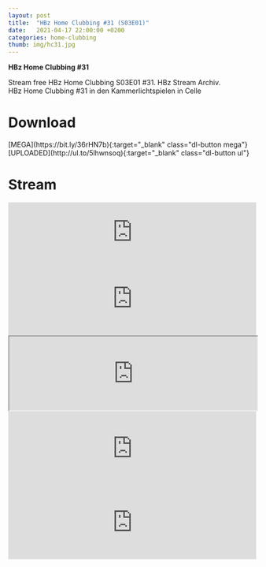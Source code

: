 ```yaml
---
layout: post
title:  "HBz Home Clubbing #31 (S03E01)"
date:   2021-04-17 22:00:00 +0200
categories: home-clubbing
thumb: img/hc31.jpg
---
```

<b>HBz Home Clubbing #31</b>
<p>
Stream free HBz Home Clubbing S03E01 #31. HBz Stream Archiv.<br>
HBz Home Clubbing #31 in den Kammerlichtspielen in Celle
</p>

<h1>Download</h1>
[MEGA](https://bit.ly/36rHN7b){:target="_blank" class="dl-button mega"}
[UPLOADED](http://ul.to/5lhwnsoq){:target="_blank" class="dl-button ul"}

<h1>Stream</h1>
<iframe width="100%" height="120" src="https://www.mixcloud.com/widget/iframe/?hide_cover=1&feed=%2FHBz_Archive%2F17042021-hbz-home-clubbing-s03e01-hc31%2F" frameborder="0" ></iframe>

<iframe scrolling="no" id="hearthis_at_track_5861332" width="100%" height="150" src="https://app.hearthis.at/embed/5861332/transparent_black/?hcolor=&color=&style=2&block_size=2&block_space=1&background=1&waveform=0&cover=0&autoplay=0&css=" frameborder="0" allowtransparency allow="autoplay"><p>Listen to <a href="https://hearthis.at/hbzarchive/hc31/" target="_blank">HBz Home Clubbing #31 (S03E01)</a> <span>by</span><a href="https://hearthis.at/hbzarchive/" target="_blank" >HBz_Archive</a> <span>on</span> <a href="https://hearthis.at/" target="_blank">hearthis.at</a></p></iframe>

<iframe id="lbry-iframe" width="100%" height="auto" src="https://odysee.com/$/embed/hc31/722bd491a65b64b6feed5098d55230c020c3e437?r=DgzV1r6o8wsmEEG4g96yVhvmv6p27qo2" allowfullscreen></iframe>

<iframe src="https://vivo.sx/embed/33788e1efb" width="100%" height="auto" scrolling="no" frameborder="0" allowfullscreen></iframe>

<iframe src="https://voe.sx/e/onvpl3ajoxqv" width="100%" height="auto" scrolling="no" frameborder="0" allowfullscreen></iframe>